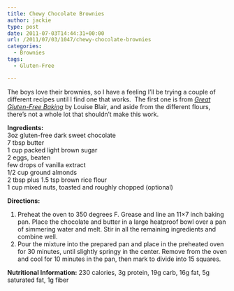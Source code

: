 ```yaml
---
title: Chewy Chocolate Brownies
author: jackie
type: post
date: 2011-07-03T14:44:31+00:00
url: /2011/07/03/1047/chewy-chocolate-brownies
categories:
  - Brownies
tags:
  - Gluten-Free

---
```

The boys love their brownies, so I have a feeling I&#8217;ll be trying a couple of different recipes until I find one that works.  The first one is from _[Great Gluten-Free Baking][1]_ by Louise Blair, and aside from the different flours, there&#8217;s not a whole lot that shouldn&#8217;t make this work.

**Ingredients:**  
3oz gluten-free dark sweet chocolate  
7 tbsp butter  
1 cup packed light brown sugar  
2 eggs, beaten  
few drops of vanilla extract  
1/2 cup ground almonds  
2 tbsp plus 1.5 tsp brown rice flour  
1 cup mixed nuts, toasted and roughly chopped (optional)

**Directions:**

  1. Preheat the oven to 350 degrees F. Grease and line an 11&#215;7 inch baking pan. Place the chocolate and butter in a large heatproof bowl over a pan of simmering water and melt. Stir in all the remaining ingredients and combine well.
  2. Pour the mixture into the prepared pan and place in the preheated oven for 30 minutes, until slightly springy in the center. Remove from the oven and cool for 10 minutes in the pan, then mark to divide into 15 squares.

**Nutritional Information:** 230 calories, 3g protein, 19g carb, 16g fat, 5g saturated fat, 1g fiber

 [1]: http://www.amazon.com/Great-Gluten-Free-Baking-Delicious-Cakes/dp/0600621839?tag=literescap-20